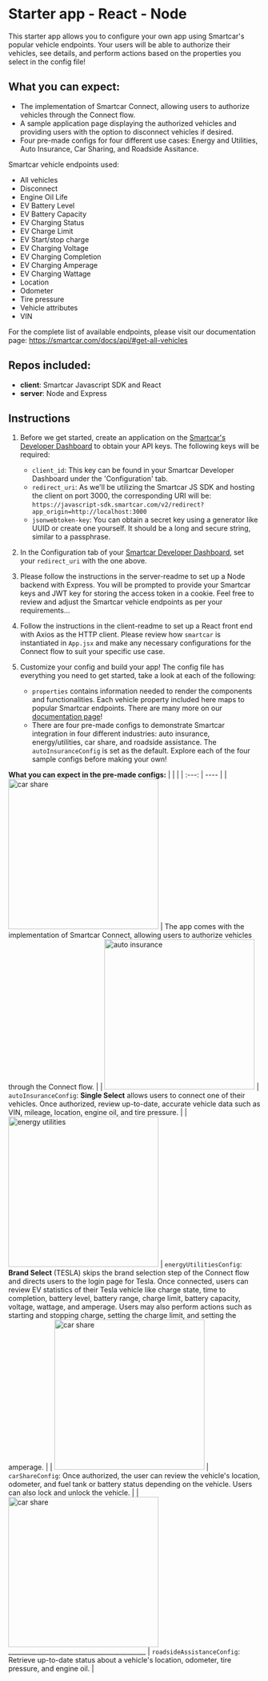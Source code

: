 # Starter app - React - Node
This starter app allows you to configure your own app using Smartcar's popular vehicle endpoints.
Your users will be able to authorize their vehicles, see details, and perform actions based on the properties you select in the config file!

## What you can expect:
- The implementation of Smartcar Connect, allowing users to authorize vehicles through the Connect flow.
- A sample application page displaying the authorized vehicles and providing users with the option to disconnect vehicles if desired.
- Four pre-made configs for four different use cases: Energy and Utilities, Auto Insurance, Car Sharing, and Roadside Assitance.

<!-- TODO: Give brief synopsis "what you can expect" for each pre-made config -->

Smartcar vehicle endpoints used:
- All vehicles
- Disconnect
- Engine Oil Life
- EV Battery Level
- EV Battery Capacity
- EV Charging Status
- EV Charge Limit
- EV Start/stop charge
- EV Charging Voltage
- EV Charging Completion
- EV Charging Amperage
- EV Charging Wattage
- Location
- Odometer
- Tire pressure
- Vehicle attributes
- VIN

For the complete list of available endpoints, please visit our documentation page: https://smartcar.com/docs/api/#get-all-vehicles

## Repos included:
- **client**: Smartcar Javascript SDK and React
- **server**: Node and Express

## Instructions

1. Before we get started, create an application on the [Smartcar's Developer Dashboard](https://dashboard.smartcar.com/signup) to obtain your API keys. The following keys will be required:
    - `client_id`: This key can be found in your Smartcar Developer Dashboard under the 'Configuration' tab.
    - `redirect_uri`: As we'll be utilizing the Smartcar JS SDK and hosting the client on port 3000, the corresponding URI will be: `https://javascript-sdk.smartcar.com/v2/redirect?app_origin=http://localhost:3000`
    - `jsonwebtoken-key`: You can obtain a secret key using a generator like UUID or create one yourself. It should be a long and secure string, similar to a passphrase.

2. In the Configuration tab of your [Smartcar Developer Dashboard](https://dashboard.smartcar.com/signup), set your `redirect_uri` with the one above.

3. Please follow the instructions in the server-readme to set up a Node backend with Express. You will be prompted to provide your Smartcar keys and JWT key for storing the access token in a cookie. Feel free to review and adjust the Smartcar vehicle endpoints as per your requirements...

4. Follow the instructions in the client-readme to set up a React front end with Axios as the HTTP client. Please review how `smartcar` is instantiated in `App.jsx` and make any necessary configurations for the Connect flow to suit your specific use case.
   
6. Customize your config and build your app! The config file has everything you need to get started, take a look at each of the following:
   - `properties` contains information needed to render the components and functionalities. Each vehicle property included here maps to popular Smartcar endpoints. There are many more on our [documentation page](https://smartcar.com/docs/api/#get-all-vehicles)!
   -  There are four pre-made configs to demonstrate Smartcar integration in four different industries: auto insurance, energy/utilities, car share, and roadside assistance. The `autoInsuranceConfig` is set as the default. Explore each of the four sample configs before making your own!

**What you can expect in the pre-made configs:** 
|  |  |
| :---: | ---- |
| <img src="https://github.com/smartcar/starter-app-react-node/assets/119897746/5a1a4b75-2aff-4b0b-b7fb-a74016a31b0a" alt="car share" width=300px /> | The app comes with the implementation of Smartcar Connect, allowing users to authorize vehicles through the Connect flow. |
| <img src="https://github.com/smartcar/starter-app-react-node/assets/119897746/08fd61db-5b0e-4d89-a82e-0f7fea3677a9" alt="auto insurance" width=300px /> | `autoInsuranceConfig`: **Single Select** allows users to connect one of their vehicles. Once authorized, review up-to-date, accurate vehicle data such as VIN, mileage, location, engine oil, and tire pressure. |
| <img src="https://github.com/smartcar/starter-app-react-node/assets/119897746/8a3953ff-5197-4ed9-a531-9fb6cc80f1f5" alt="energy utilities" width=300px /> | `energyUtilitiesConfig`: **Brand Select** (TESLA) skips the brand selection step of the Connect flow and directs users to the login page for Tesla. Once connected, users can review EV statistics of their Tesla vehicle like charge state, time to completion, battery level, battery range, charge limit, battery capacity, voltage, wattage, and amperage. Users may also perform actions such as starting and stopping charge, setting the charge limit, and setting the amperage. |
| <img src="https://github.com/smartcar/starter-app-react-node/assets/119897746/bf961e97-02aa-471e-bc8b-2ff70774b0ff" alt="car share" width=300px /> | `carShareConfig`: Once authorized, the user can review the vehicle's location, odometer, and fuel tank or battery status depending on the vehicle. Users can also lock and unlock the vehicle. |
| <img src="https://github.com/smartcar/starter-app-react-node/assets/119897746/9b4c12d8-1b99-42f6-a6b5-259b37514dcb" alt="car share" width=300px />___________________________________________ | `roadsideAssistanceConfig`: Retrieve up-to-date status about a vehicle's location, odometer, tire pressure, and engine oil. |



